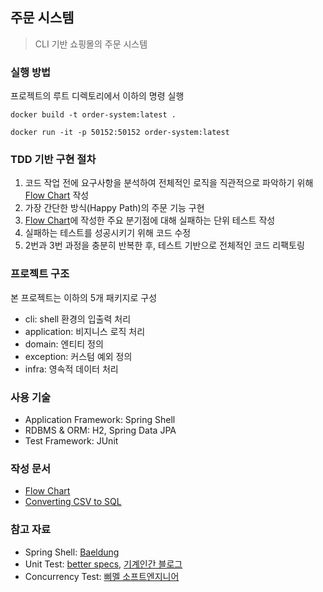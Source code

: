 ## 주문 시스템
> CLI 기반 쇼핑몰의 주문 시스템

### 실행 방법
프로젝트의 루트 디렉토리에서 이하의 명령 실행
```shell
docker build -t order-system:latest .
```
```shell
docker run -it -p 50152:50152 order-system:latest
```

### TDD 기반 구현 절차
1. 코드 작업 전에 요구사항을 분석하여 전체적인 로직을 직관적으로 파악하기 위해 [Flow Chart](flow-chart.png) 작성
2. 가장 간단한 방식(Happy Path)의 주문 기능 구현
3. [Flow Chart](flow-chart.png)에 작성한 주요 분기점에 대해 실패하는 단위 테스트 작성 
4. 실패하는 테스트를 성공시키기 위해 코드 수정
5. 2번과 3번 과정을 충분히 반복한 후, 테스트 기반으로 전체적인 코드 리팩토링

### 프로젝트 구조
본 프로젝트는 이하의 5개 패키지로 구성 
* cli: shell 환경의 입출력 처리
* application: 비지니스 로직 처리
* domain: 엔티티 정의
* exception: 커스텀 예외 정의
* infra: 영속적 데이터 처리

### 사용 기술
* Application Framework: Spring Shell
* RDBMS & ORM: H2, Spring Data JPA
* Test Framework: JUnit

### 작성 문서
* [Flow Chart](flow-chart.png)
* [Converting CSV to SQL](converting-csv-to-sql.md)

### 참고 자료
* Spring Shell: [Baeldung](https://www.baeldung.com/spring-shell-cli)
* Unit Test: [better specs](https://www.betterspecs.org/), [기계인간 블로그](https://johngrib.github.io/wiki/junit5-nested/#describe---context---it-%ED%8C%A8%ED%84%B4)
* Concurrency Test: [삐멜 소프트엔지니어](https://imasoftwareengineer.tistory.com/100)
